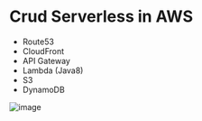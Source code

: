 Crud Serverless in AWS
======================
- Route53
- CloudFront
- API Gateway
- Lambda (Java8)
- S3
- DynamoDB

![image](https://user-images.githubusercontent.com/4587445/123011931-ec4e4c00-d3f3-11eb-9df3-8970de879024.png)

